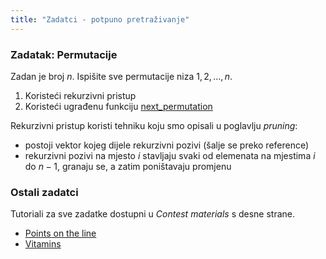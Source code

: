 ```yaml
---
title: "Zadatci - potpuno pretraživanje"
---
```


### Zadatak: Permutacije

Zadan je broj $n$. Ispišite sve permutacije niza $1, 2, ..., n$.

1. Koristeći rekurzivni pristup
2. Koristeći ugrađenu funkciju [next_permutation](https://www.cplusplus.com/reference/algorithm/next_permutation/)

Rekurzivni pristup koristi tehniku koju smo opisali u poglavlju *pruning*:

- postoji vektor kojeg dijele rekurzivni pozivi (šalje se preko reference)
- rekurzivni pozivi na mjesto $i$ stavljaju svaki od elemenata na mjestima $i$ do $n-1$, granaju se, a zatim poništavaju promjenu

### Ostali zadatci

Tutoriali za sve zadatke dostupni u *Contest materials* s desne strane.

- [Points on the line](https://codeforces.com/problemset/problem/940/A)
- [Vitamins](https://codeforces.com/problemset/problem/1042/B)
